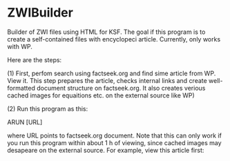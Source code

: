 # ZWIBuilder
Builder of ZWI files using HTML for KSF. The goal if this program is to create a self-contained files with encyclopeci article. Currently, only works with WP.

Here are the steps:

(1) First, perfom search using factseek.org and find sime article from WP. View it. This step prepares the article, checks internal links and create well-formatted document structure on factseek.org. It also creates verious cached images for equaitions etc. on the external source like WP) 

(2) Run this program as this:

ARUN [URL]

where URL points to factseek.org document. Note that this can only work if you run this program within about 1 h of viewing, since cached images may desapeare on the external source. For example, view this article first:


